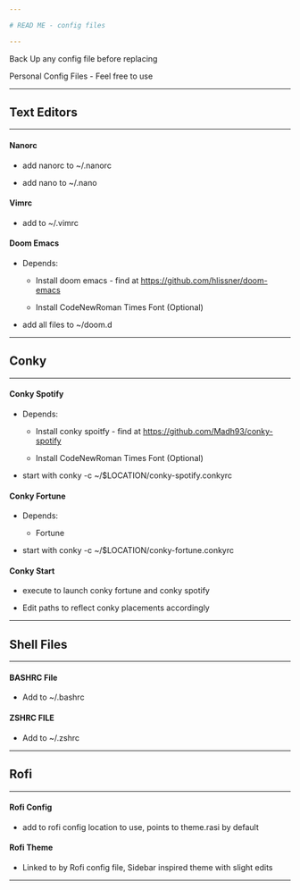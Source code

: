 ```yaml
---

# READ ME - config files

---
```


Back Up any config file before replacing

Personal  Config Files - Feel free to use



---

## Text Editors

---

#### Nanorc

- add nanorc to ~/.nanorc

- add nano to ~/.nano



#### Vimrc

- add to ~/.vimrc

#### 

#### Doom Emacs

- Depends:
  
  - Install doom emacs - find at https://github.com/hlissner/doom-emacs
  
  - Install CodeNewRoman Times Font (Optional)

- add all files to ~/doom.d



---

## Conky

---



#### Conky Spotify

- Depends:
  
  - Install conky spoitfy - find at https://github.com/Madh93/conky-spotify
  
  - Install CodeNewRoman Times Font (Optional)

- start with conky -c ~/$LOCATION/conky-spotify.conkyrc



#### Conky Fortune

- Depends: 
  
  - Fortune

- start with conky -c ~/$LOCATION/conky-fortune.conkyrc



#### Conky Start

* execute to launch conky fortune and conky spotify

* Edit paths to reflect conky placements accordingly



---

## Shell Files

---



#### BASHRC File

- Add to ~/.bashrc



#### ZSHRC FILE

- Add to ~/.zshrc



---

## Rofi

---

#### Rofi Config

- add to rofi config location to use, points to theme.rasi by default



#### Rofi Theme

- Linked to by Rofi config file, Sidebar inspired theme with slight edits



---
